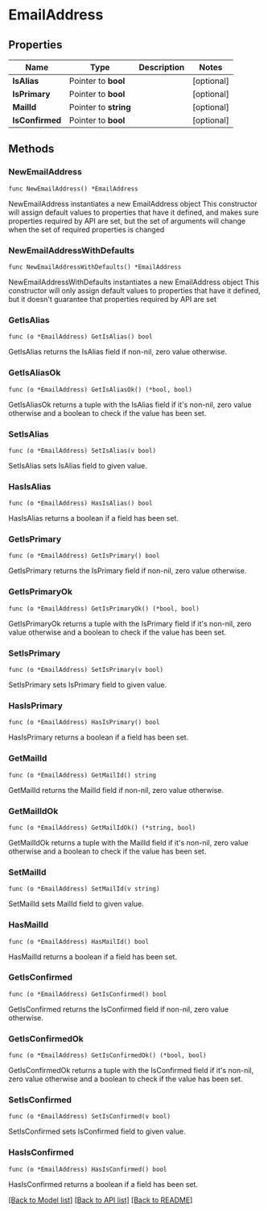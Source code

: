 # EmailAddress

## Properties

Name | Type | Description | Notes
------------ | ------------- | ------------- | -------------
**IsAlias** | Pointer to **bool** |  | [optional] 
**IsPrimary** | Pointer to **bool** |  | [optional] 
**MailId** | Pointer to **string** |  | [optional] 
**IsConfirmed** | Pointer to **bool** |  | [optional] 

## Methods

### NewEmailAddress

`func NewEmailAddress() *EmailAddress`

NewEmailAddress instantiates a new EmailAddress object
This constructor will assign default values to properties that have it defined,
and makes sure properties required by API are set, but the set of arguments
will change when the set of required properties is changed

### NewEmailAddressWithDefaults

`func NewEmailAddressWithDefaults() *EmailAddress`

NewEmailAddressWithDefaults instantiates a new EmailAddress object
This constructor will only assign default values to properties that have it defined,
but it doesn't guarantee that properties required by API are set

### GetIsAlias

`func (o *EmailAddress) GetIsAlias() bool`

GetIsAlias returns the IsAlias field if non-nil, zero value otherwise.

### GetIsAliasOk

`func (o *EmailAddress) GetIsAliasOk() (*bool, bool)`

GetIsAliasOk returns a tuple with the IsAlias field if it's non-nil, zero value otherwise
and a boolean to check if the value has been set.

### SetIsAlias

`func (o *EmailAddress) SetIsAlias(v bool)`

SetIsAlias sets IsAlias field to given value.

### HasIsAlias

`func (o *EmailAddress) HasIsAlias() bool`

HasIsAlias returns a boolean if a field has been set.

### GetIsPrimary

`func (o *EmailAddress) GetIsPrimary() bool`

GetIsPrimary returns the IsPrimary field if non-nil, zero value otherwise.

### GetIsPrimaryOk

`func (o *EmailAddress) GetIsPrimaryOk() (*bool, bool)`

GetIsPrimaryOk returns a tuple with the IsPrimary field if it's non-nil, zero value otherwise
and a boolean to check if the value has been set.

### SetIsPrimary

`func (o *EmailAddress) SetIsPrimary(v bool)`

SetIsPrimary sets IsPrimary field to given value.

### HasIsPrimary

`func (o *EmailAddress) HasIsPrimary() bool`

HasIsPrimary returns a boolean if a field has been set.

### GetMailId

`func (o *EmailAddress) GetMailId() string`

GetMailId returns the MailId field if non-nil, zero value otherwise.

### GetMailIdOk

`func (o *EmailAddress) GetMailIdOk() (*string, bool)`

GetMailIdOk returns a tuple with the MailId field if it's non-nil, zero value otherwise
and a boolean to check if the value has been set.

### SetMailId

`func (o *EmailAddress) SetMailId(v string)`

SetMailId sets MailId field to given value.

### HasMailId

`func (o *EmailAddress) HasMailId() bool`

HasMailId returns a boolean if a field has been set.

### GetIsConfirmed

`func (o *EmailAddress) GetIsConfirmed() bool`

GetIsConfirmed returns the IsConfirmed field if non-nil, zero value otherwise.

### GetIsConfirmedOk

`func (o *EmailAddress) GetIsConfirmedOk() (*bool, bool)`

GetIsConfirmedOk returns a tuple with the IsConfirmed field if it's non-nil, zero value otherwise
and a boolean to check if the value has been set.

### SetIsConfirmed

`func (o *EmailAddress) SetIsConfirmed(v bool)`

SetIsConfirmed sets IsConfirmed field to given value.

### HasIsConfirmed

`func (o *EmailAddress) HasIsConfirmed() bool`

HasIsConfirmed returns a boolean if a field has been set.


[[Back to Model list]](../README.md#documentation-for-models) [[Back to API list]](../README.md#documentation-for-api-endpoints) [[Back to README]](../README.md)


